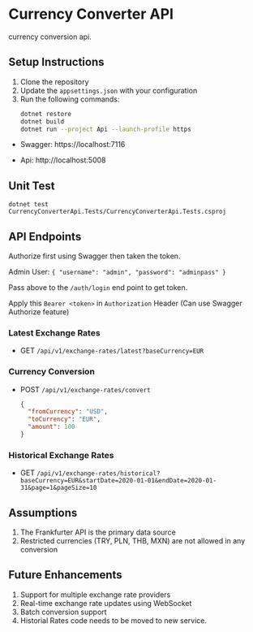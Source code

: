 # Currency Converter API

currency conversion api.

## Setup Instructions

1. Clone the repository
2. Update the `appsettings.json` with your configuration
3. Run the following commands:
   ```bash
   dotnet restore
   dotnet build
   dotnet run --project Api --launch-profile https 
   ```
  - Swagger: https://localhost:7116

  - Api: http://localhost:5008

## Unit Test
```dotnet test CurrencyConverterApi.Tests/CurrencyConverterApi.Tests.csproj```

## API Endpoints

Authorize first using Swagger then taken the token.

Admin User: 
```{ "username": "admin", "password": "adminpass" }```

Pass above to the `/auth/login` end point to get token.

Apply this ```Bearer <token>``` in `Authorization` Header (Can use Swagger Authorize feature)

### Latest Exchange Rates
- GET `/api/v1/exchange-rates/latest?baseCurrency=EUR`


### Currency Conversion
- POST `/api/v1/exchange-rates/convert`
  ```json
  {
    "fromCurrency": "USD",
    "toCurrency": "EUR",
    "amount": 100
  }
  ```

### Historical Exchange Rates
- GET `/api/v1/exchange-rates/historical?baseCurrency=EUR&startDate=2020-01-01&endDate=2020-01-31&page=1&pageSize=10`

## Assumptions

1. The Frankfurter API is the primary data source
2. Restricted currencies (TRY, PLN, THB, MXN) are not allowed in any conversion

## Future Enhancements

1. Support for multiple exchange rate providers
2. Real-time exchange rate updates using WebSocket
3. Batch conversion support
4. Historial Rates code needs to be moved to new service.